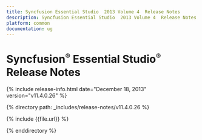 ```yaml
---
title: Syncfusion Essential Studio  2013 Volume 4  Release Notes  
description: Syncfusion Essential Studio  2013 Volume 4  Release Notes  
platform: common
documentation: ug
---
```


# Syncfusion<sup style="font-size:70%">&reg;</sup>   Essential Studio<sup style="font-size:70%">&reg;</sup>  Release Notes  

{% include release-info.html date="December 18, 2013"  version="v11.4.0.26" %} 


{% directory path: _includes/release-notes/v11.4.0.26 %}

{% include {{file.url}} %}

{% enddirectory %}